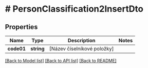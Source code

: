 # # PersonClassification2InsertDto

## Properties

Name | Type | Description | Notes
------------ | ------------- | ------------- | -------------
**code01** | **string** | [Název číselníkové položky] |

[[Back to Model list]](../../README.md#models) [[Back to API list]](../../README.md#endpoints) [[Back to README]](../../README.md)
